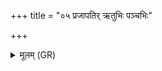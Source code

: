 +++
title = "०५ प्रजापतिर् ऋतुभिः पञ्चभिः"

+++
<details><summary>मूलम् (GR)</summary>

प्रजापतिर् ऋतुभिः पञ्चभिः  
संवत्सरो धामभिः पातु विश्वैः ।  
इहैव प्राणः सख्ये नो अस्तु  
तम् आत्मनि पुनर् आ वेशयामि ॥
</details>